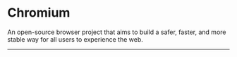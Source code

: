 # Chromium

An open-source browser project that aims to build a safer, faster, and more stable way for all users to experience the web.

---